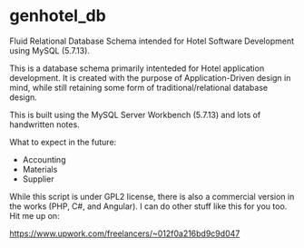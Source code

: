 # genhotel_db
Fluid Relational Database Schema intended for Hotel Software Development using MySQL (5.7.13).

 This is a database schema primarily intenteded for Hotel application development. It is created with the purpose of
Application-Driven design in mind, while still retaining some form of traditional/relational database design.

This is built using the MySQL Server Workbench (5.7.13) and lots of handwritten notes.

What to expect in the future:
- Accounting 
- Materials 
- Supplier

While this script is under GPL2 license, there is also a commercial version in the works (PHP, C#, and Angular). 
I can do other stuff like this for you too. Hit me up on:

https://www.upwork.com/freelancers/~012f0a216bd9c9d047
